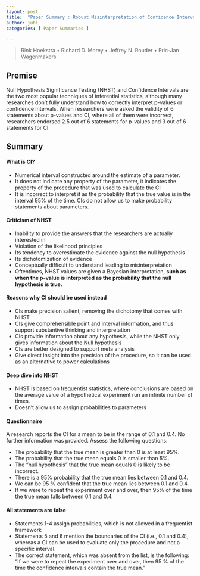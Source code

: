 ```yaml
---
layout: post
title:  "Paper Summary : Robust Misinterpretation of Confidence Intervals"
author: juhi
categories: [ Paper Summaries ]

---
```



> Rink Hoekstra • Richard D. Morey • Jeffrey N. Rouder • Eric-Jan Wagenmakers


## Premise

Null Hypothesis Significance Testing (NHST) and Confidence Intervals are the two most popular techniques of inferential statistics, although many researches don’t fully understand how to correctly interpret p-values or confidence intervals. When researchers were asked the validity of 6 statements about p-values and CI, where all of them were incorrect, researchers endorsed 2.5 out of 6 statements for p-values and 3 out of 6 statements for CI.


## Summary


#### What is CI?



*   Numerical interval constructed around the estimate of a parameter.
*   It does not indicate any property of the parameter, it indicates the property of the procedure that was used to calculate the CI
*   It is incorrect to interpret it as the probability that the true value is in the interval 95% of the time. CIs do not allow us to make probability statements about parameters.


#### Criticism of NHST



*   Inability to provide the answers that the researchers are actually interested in
*   Violation of the likelihood principles
*   Its tendency to overestimate the evidence against the null hypothesis
*   Its dichotomization of evidence
*   Conceptually difficult to understand leading to misinterpretation
*   Oftentimes, NHST values are given a Bayesian interpretation, **such as when the p-value is interpreted as the probability that the null hypothesis is true.**


#### Reasons why CI should be used instead



*   CIs make precision salient, removing the dichotomy that comes with NHST
*   CIs give comprehensible point and interval information, and thus support substantive thinking and interpretation
*   CIs provide information about any hypothesis, while the NHST only gives information about the Null hypothesis
*   CIs are better designed to support meta analysis
*   Give direct insight into the precision of the procedure, so it can be used as an alternative to power calculations


#### Deep dive into NHST



*   NHST is based on frequentist statistics, where conclusions are based on the average value of a hypothetical experiment run an infinite number of times.
*   Doesn’t allow us to assign probabilities to parameters


#### Questionnaire

A research reports the CI for a mean to be in the range of 0.1 and 0.4. No further information was provided. Assess the following questions:



*   The probability that the true mean is greater than 0 is at least 95%.
*   The probability that the true mean equals 0 is smaller than 5%.
*   The “null hypothesis” that the true mean equals 0 is likely to be incorrect.
*   There is a 95% probability that the true mean lies between 0.1 and 0.4.
*   We can be 95 % confident that the true mean lies between 0.1 and 0.4.
*   If we were to repeat the experiment over and over, then 95% of the time the true mean falls between 0.1 and 0.4.


#### All statements are false



*   Statements 1-4 assign probabilities, which is not allowed in a frequentist framework
*   Statements 5 and 6 mention the boundaries of the CI (i.e., 0.1 and 0.4), whereas a CI can be used to evaluate only the procedure and not a specific interval. 
*   The correct statement, which was absent from the list, is the following: “If we were to repeat the experiment over and over, then 95 % of the time the confidence intervals contain the true mean.”
